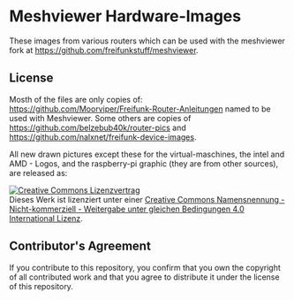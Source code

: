 # Meshviewer Hardware-Images

These images from various routers which can be used with the meshviewer fork at https://github.com/freifunkstuff/meshviewer.

## License

Mosth of the files are only copies of: https://github.com/Moorviper/Freifunk-Router-Anleitungen
named to be used with Meshviewer. Some others are copies of https://github.com/belzebub40k/router-pics and https://github.com/nalxnet/freifunk-device-images.

All new drawn pictures except these for the virtual-maschines, the intel and AMD - Logos, and the raspberry-pi graphic (they are from other sources),
are released as:

<a rel="license" href="http://creativecommons.org/licenses/by-nc-sa/4.0/"><img alt="Creative Commons Lizenzvertrag" style="border-width:0" src="https://i.creativecommons.org/l/by-nc-sa/4.0/88x31.png" /></a><br />Dieses Werk ist lizenziert unter einer <a rel="license" href="http://creativecommons.org/licenses/by-nc-sa/4.0/">Creative Commons Namensnennung - Nicht-kommerziell - Weitergabe unter gleichen Bedingungen 4.0 International Lizenz</a>.

## Contributor's Agreement

If you contribute to this repository, you confirm that you own the copyright of all contributed work and that you agree to distribute it under the license of this repository.

